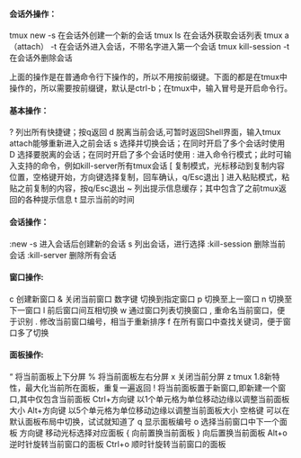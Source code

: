 #### 会话外操作：

tmux new -s <name-of-my-session> 在会话外创建一个新的会话
tmux ls 在会话外获取会话列表
tmux a（attach） -t <name-of-my-session> 在会话外进入会话，不带名字进入第一个会话
tmux kill-session -t <name-of-my-session> 在会话外删除会话


上面的操作是在普通命令行下操作的，所以不用按前缀键。下面的都是在tmux中操作的，所以需要按前缀键，默认是ctrl-b；在tmux中，输入冒号是开启命令行。

#### 基本操作：

?	列出所有快捷键；按q返回
d	脱离当前会话,可暂时返回Shell界面，输入tmux attach能够重新进入之前会话
s	选择并切换会话；在同时开启了多个会话时使用
D	选择要脱离的会话；在同时开启了多个会话时使用
:	进入命令行模式；此时可输入支持的命令，例如kill-server所有tmux会话
[	复制模式，光标移动到复制内容位置，空格键开始，方向键选择复制，回车确认，q/Esc退出
]	进入粘贴模式，粘贴之前复制的内容，按q/Esc退出
~	列出提示信息缓存；其中包含了之前tmux返回的各种提示信息
t	显示当前的时间

#### 会话操作：

:new -s <name-of-my-new-session> 进入会话后创建新的会话
s 列出会话，进行选择
:kill-session 删除当前会话
:kill-server 删除所有会话

#### 窗口操作:

c	创建新窗口
&	关闭当前窗口
数字键	切换到指定窗口
p	切换至上一窗口
n	切换至下一窗口
l	前后窗口间互相切换
w	通过窗口列表切换窗口
,	重命名当前窗口，便于识别
.	修改当前窗口编号，相当于重新排序
f	在所有窗口中查找关键词，便于窗口多了切换

#### 面板操作:

“	将当前面板上下分屏
%	将当前面板左右分屏
x	关闭当前分屏
z	tmux 1.8新特性，最大化当前所在面板，重复一遍返回
!	将当前面板置于新窗口,即新建一个窗口,其中仅包含当前面板
Ctrl+方向键	以1个单元格为单位移动边缘以调整当前面板大小
Alt+方向键	以5个单元格为单位移动边缘以调整当前面板大小
空格键	可以在默认面板布局中切换，试试就知道了
q	显示面板编号
o	选择当前窗口中下一个面板
方向键	移动光标选择对应面板
{	向前置换当前面板
}	向后置换当前面板
Alt+o	逆时针旋转当前窗口的面板
Ctrl+o	顺时针旋转当前窗口的面板